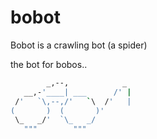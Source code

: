 # bobot

Bobot is a crawling bot (a spider)  

 the bot for bobos..

```bash
        _,--,            _
   __,-'____| ___      /' |
 /'   `\,--,/'   `\  /'   |
(       )  (       )'
 \_   _/'  `\_   _/   
   """        """
```
